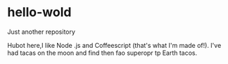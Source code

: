 # hello-wold
Just another repository

Hubot here,I like Node .js and Coffeescript (that's what I'm made of!).
I've had tacas on the moon and find then fao superopr tp Earth tacos.
